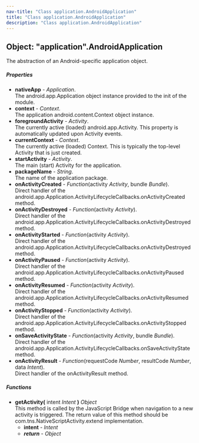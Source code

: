 ```yaml
---
nav-title: "Class application.AndroidApplication"
title: "Class application.AndroidApplication"
description: "Class application.AndroidApplication"
---
```

## Object: "application".AndroidApplication  
The abstraction of an Android-specific application object.

##### Properties
 - **nativeApp** - _Application_.    
  The android.app.Application object instance provided to the init of the module.
 - **context** - _Context_.    
  The application android.content.Context object instance.
 - **foregroundActivity** - _Activity_.    
  The currently active (loaded) android.app.Activity. This property is automatically updated upon Activity events.
 - **currentContext** - _Context_.    
  The currently active (loaded) Context. This is typically the top-level Activity that is just created.
 - **startActivity** - _Activity_.    
  The main (start) Activity for the application.
 - **packageName** - _String_.    
  The name of the application package.
 - **onActivityCreated** - _Function_(activity _Activity_, bundle _Bundle_).    
  Direct handler of the android.app.Application.ActivityLifecycleCallbacks.onActivityCreated method.
 - **onActivityDestroyed** - _Function_(activity _Activity_).    
  Direct handler of the android.app.Application.ActivityLifecycleCallbacks.onActivityDestroyed method.
 - **onActivityStarted** - _Function_(activity _Activity_).    
  Direct handler of the android.app.Application.ActivityLifecycleCallbacks.onActivityDestroyed method.
 - **onActivityPaused** - _Function_(activity _Activity_).    
  Direct handler of the android.app.Application.ActivityLifecycleCallbacks.onActivityPaused method.
 - **onActivityResumed** - _Function_(activity _Activity_).    
  Direct handler of the android.app.Application.ActivityLifecycleCallbacks.onActivityResumed method.
 - **onActivityStopped** - _Function_(activity _Activity_).    
  Direct handler of the android.app.Application.ActivityLifecycleCallbacks.onActivityStopped method.
 - **onSaveActivityState** - _Function_(activity _Activity_, bundle _Bundle_).    
  Direct handler of the android.app.Application.ActivityLifecycleCallbacks.onSaveActivityState method.
 - **onActivityResult** - _Function_(requestCode _Number_, resultCode _Number_, data _Intent_).    
  Direct handler of the onActivityResult method.

##### Functions
 - **getActivity(** intent _Intent_ **)** _Object_  
     This method is called by the JavaScript Bridge when navigation to a new activity is triggered.
The return value of this method should be com.tns.NativeScriptActivity.extend implementation.
   - **intent** - _Intent_
   - _**return**_ - _Object_